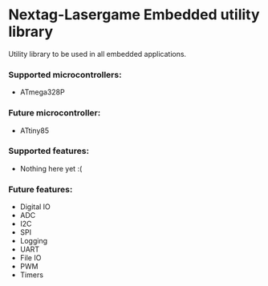 # Nextag-Lasergame Embedded utility library
Utility library to be used in all embedded applications. <br>
### Supported microcontrollers:
- ATmega328P
### Future microcontroller:
- ATtiny85
### Supported features:
- Nothing here yet :(
### Future features:
- Digital IO
- ADC
- I2C
- SPI
- Logging
- UART
- File IO
- PWM
- Timers
